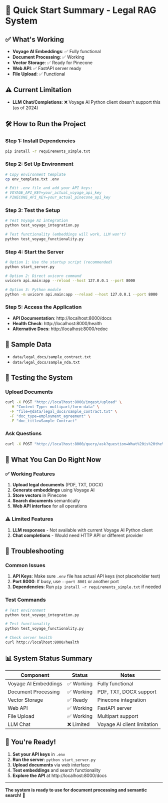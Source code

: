 # 🚀 Quick Start Summary - Legal RAG System

## ✅ What's Working
- **Voyage AI Embeddings**: ✅ Fully functional
- **Document Processing**: ✅ Working
- **Vector Storage**: ✅ Ready for Pinecone
- **Web API**: ✅ FastAPI server ready
- **File Upload**: ✅ Functional

## ⚠️ Current Limitation
- **LLM Chat/Completions**: ❌ Voyage AI Python client doesn't support this (as of 2024)

## 🛠️ How to Run the Project

### Step 1: Install Dependencies
```bash
pip install -r requirements_simple.txt
```

### Step 2: Set Up Environment
```bash
# Copy environment template
cp env_template.txt .env

# Edit .env file and add your API keys:
# VOYAGE_API_KEY=your_actual_voyage_api_key
# PINECONE_API_KEY=your_actual_pinecone_api_key
```

### Step 3: Test the Setup
```bash
# Test Voyage AI integration
python test_voyage_integration.py

# Test functionality (embeddings will work, LLM won't)
python test_voyage_functionality.py
```

### Step 4: Start the Server
```bash
# Option 1: Use the startup script (recommended)
python start_server.py

# Option 2: Direct uvicorn command
uvicorn api.main:app --reload --host 127.0.0.1 --port 8000

# Option 3: Python module
python -m uvicorn api.main:app --reload --host 127.0.0.1 --port 8000
```

### Step 5: Access the Application
- **API Documentation**: http://localhost:8000/docs
- **Health Check**: http://localhost:8000/health
- **Alternative Docs**: http://localhost:8000/redoc

## 📁 Sample Data
- `data/legal_docs/sample_contract.txt`
- `data/legal_docs/sample_nda.txt`

## 🔧 Testing the System

### Upload Documents
```bash
curl -X POST "http://localhost:8000/ingest/upload" \
  -H "Content-Type: multipart/form-data" \
  -F "file=@data/legal_docs/sample_contract.txt" \
  -F "doc_type=employment_agreement" \
  -F "doc_title=Sample Contract"
```

### Ask Questions
```bash
curl -X POST "http://localhost:8000/query/ask?question=What%20is%20the%20employee%27s%20base%20salary?"
```

## 🎯 What You Can Do Right Now

### ✅ Working Features
1. **Upload legal documents** (PDF, TXT, DOCX)
2. **Generate embeddings** using Voyage AI
3. **Store vectors** in Pinecone
4. **Search documents** semantically
5. **Web API interface** for all operations

### ⚠️ Limited Features
1. **LLM responses** - Not available with current Voyage AI Python client
2. **Chat completions** - Would need HTTP API or different provider

## 🐛 Troubleshooting

### Common Issues
1. **API Keys**: Make sure `.env` file has actual API keys (not placeholder text)
2. **Port 8000**: If busy, use `--port 8001` or another port
3. **Dependencies**: Run `pip install -r requirements_simple.txt` if needed

### Test Commands
```bash
# Test environment
python test_voyage_integration.py

# Test functionality
python test_voyage_functionality.py

# Check server health
curl http://localhost:8000/health
```

## 📊 System Status Summary

| Component | Status | Notes |
|-----------|--------|-------|
| Voyage AI Embeddings | ✅ Working | Fully functional |
| Document Processing | ✅ Working | PDF, TXT, DOCX support |
| Vector Storage | ✅ Ready | Pinecone integration |
| Web API | ✅ Working | FastAPI server |
| File Upload | ✅ Working | Multipart support |
| LLM Chat | ❌ Limited | Voyage AI client limitation |

## 🎉 You're Ready!

1. **Set your API keys** in `.env`
2. **Run the server**: `python start_server.py`
3. **Upload documents** via web interface
4. **Test embeddings** and search functionality
5. **Explore the API** at http://localhost:8000/docs

---

**The system is ready to use for document processing and semantic search! 🚀** 